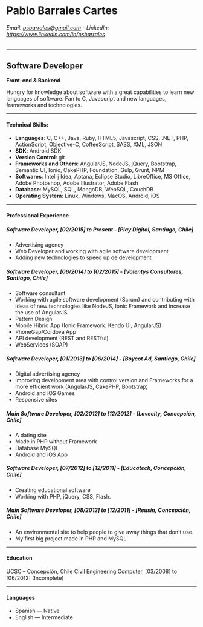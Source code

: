# Pablo Barrales Cartes
###### Email: psbarrales@gmail.com - LinkedIn: https://www.linkedin.com/in/psbarrales 
----

## Software Developer 
**Front-end & Backend**

Hungry for knowledge about software with a great capabilities to learn new languages of software. Fan to C, Javascript and new languages, frameworks and technologies. 

---

#### Technical Skills: 
- **Languages**: C, C++, Java, Ruby, HTML5, Javascript, CSS, .NET, PHP, ActionScript, Objective-C, CoffeeScript, SASS, XML, JSON
- **SDK**: Android SDK
- **Version Control**: git 
- **Frameworks and Others**: AngularJS, NodeJS, jQuery, Bootstrap, Semantic UI, Ionic, CakePHP, Foundation, Gulp, Grunt, NPM
- **Softwares**: Intellij Idea, Aptana, Eclipse Studio, LibreOffice, MS Office, Adobe Photoshop, Adobe Illustrator, Adobe Flash 
- **Database**: MySQL, SQL, MongoDB, WebSQL, CouchDB 
- **Operating System**: Linux, Windows, MacOS, Android, iOS 

---

#### Professional Experience

##### Software Developer, [02/2015] to Present - [Play Digital, Santiago, Chile] 
- Advertising agency
- Web Developer and working with agile software development
- Adding new technologies to speed up de development 

##### Software Developer, [06/2014] to [02/2015] - [Valentys Consultores, Santiago, Chile]
- Software consultant
- Working with agile software development (Scrum) and contributing with ideas of new technologies like NodeJS, Ionic Framework and increase the use of AngularJS.
- Pattern Design
- Mobile Hibrid App (Ionic Framework, Kendo UI, AngularJS)
- PhoneGap/Cordova App
- API development (REST and RESTful)
- WebServices (SOAP)

##### Software Developer, [01/2013] to [06/2014] - [Boycot Ad, Santiago, Chile] 
- Digital advertising agency
- Improving development area with control version and Frameworks for a more efficient work (AngularJS, CakePHP, Bootstrap)
- Android and iOS Games
- Responsive sites

##### Main Software Developer, [02/2012] to [12/2012] - [Lovecity, Concepción, Chile]
- A dating site
- Made in PHP without Framework
- Database MySQL
- Android and iOS App

##### Software Developer, [07/2012] to [12/2011] - [Educatech, Concepción, Chile] 
- Creating educational software
- Working with PHP, jQuery, CSS, Flash.

##### Main Software Developer, [08/2012] to [12/2011] - [Reusin, Concepción, Chile]
- An environmental site to help people to give away things that don't use.
- My first big project made in PHP and MySQL

---

#### Education 

UCSC – Concepción, Chile Civil Engineering Computer, [03/2008] to [06/2012] (Incomplete) 

---

#### Languages

- Spanish — Native
- English — Intermediate  
